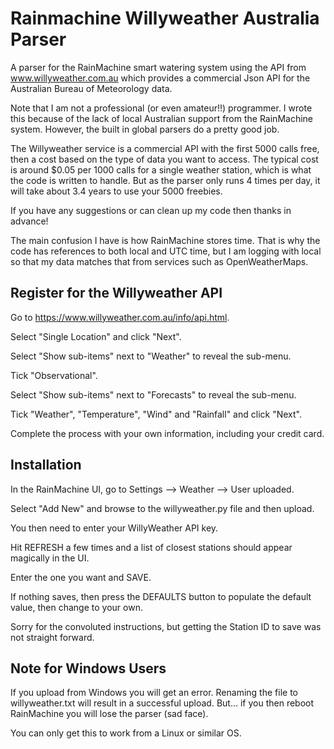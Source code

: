 # Rainmachine Willyweather Australia Parser
A parser for the RainMachine smart watering system using the API from www.willyweather.com.au which provides a commercial Json API for the Australian Bureau of Meteorology data.

Note that I am not a professional (or even amateur!!) programmer.
I wrote this because of the lack of local Australian support from the RainMachine system.
However, the built in global parsers do a pretty good job.

The Willyweather service is a commercial API with the first 5000 calls free, then a cost based on the type of data you want to access.
The typical cost is around $0.05 per 1000 calls for a single weather station, which is what the code is written to handle. But as the parser only runs 4 times per day, it will take about 3.4 years to use your 5000 freebies.

If you have any suggestions or can clean up my code then thanks in advance!

The main confusion I have is how RainMachine stores time. That is why the code has references to both local and UTC time, but I am logging with local so that my data matches that from services such as OpenWeatherMaps.

## Register for the Willyweather API
Go to https://www.willyweather.com.au/info/api.html.

Select "Single Location" and click "Next".

Select "Show sub-items" next to "Weather" to reveal the sub-menu.

Tick "Observational".

Select "Show sub-items" next to "Forecasts" to reveal the sub-menu.

Tick "Weather", "Temperature", "Wind" and "Rainfall" and click "Next".

Complete the process with your own information, including your credit card.


## Installation
In the RainMachine UI, go to Settings --> Weather --> User uploaded.

Select "Add New" and browse to the willyweather.py file and then upload.

You then need to enter your WillyWeather API key.

Hit REFRESH a few times and a list of closest stations should appear magically in the UI.

Enter the one you want and SAVE.

If nothing saves, then press the DEFAULTS button to populate the default value, then change to your own.

Sorry for the convoluted instructions, but getting the Station ID to save was not straight forward.

## Note for Windows Users
If you upload from Windows you will get an error.
Renaming the file to willyweather.txt will result in a successful upload.
But... if you then reboot RainMachine you will lose the parser (sad face).

You can only get this to work from a Linux or similar OS.
